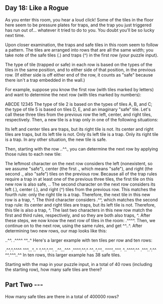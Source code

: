 ## Day 18: Like a Rogue

As you enter this room, you hear a loud click! Some of the tiles in the floor here seem to be pressure plates for traps, and the trap you just triggered has run out of... whatever it tried to do to you. You doubt you'll be so lucky next time.

Upon closer examination, the traps and safe tiles in this room seem to follow a pattern. The tiles are arranged into rows that are all the same width; you take note of the safe tiles (.) and traps (^) in the first row (your puzzle input).

The type of tile (trapped or safe) in each row is based on the types of the tiles in the same position, and to either side of that position, in the previous row. (If either side is off either end of the row, it counts as "safe" because there isn't a trap embedded in the wall.)

For example, suppose you know the first row (with tiles marked by letters) and want to determine the next row (with tiles marked by numbers):

ABCDE
12345
The type of tile 2 is based on the types of tiles A, B, and C; the type of tile 5 is based on tiles D, E, and an imaginary "safe" tile. Let's call these three tiles from the previous row the left, center, and right tiles, respectively. Then, a new tile is a trap only in one of the following situations:

Its left and center tiles are traps, but its right tile is not.
Its center and right tiles are traps, but its left tile is not.
Only its left tile is a trap.
Only its right tile is a trap.
In any other situation, the new tile is safe.

Then, starting with the row ..^^., you can determine the next row by applying those rules to each new tile:

The leftmost character on the next row considers the left (nonexistent, so we assume "safe"), center (the first ., which means "safe"), and right (the second ., also "safe") tiles on the previous row. Because all of the trap rules require a trap in at least one of the previous three tiles, the first tile on this new row is also safe, ..
The second character on the next row considers its left (.), center (.), and right (^) tiles from the previous row. This matches the fourth rule: only the right tile is a trap. Therefore, the next tile in this new row is a trap, ^.
The third character considers .^^, which matches the second trap rule: its center and right tiles are traps, but its left tile is not. Therefore, this tile is also a trap, ^.
The last two characters in this new row match the first and third rules, respectively, and so they are both also traps, ^.
After these steps, we now know the next row of tiles in the room: .^^^^. Then, we continue on to the next row, using the same rules, and get ^^..^. After determining two new rows, our map looks like this:

..^^.
.^^^^
^^..^
Here's a larger example with ten tiles per row and ten rows:

.^^.^.^^^^
^^^...^..^
^.^^.^.^^.
..^^...^^^
.^^^^.^^.^
^^..^.^^..
^^^^..^^^.
^..^^^^.^^
.^^^..^.^^
^^.^^^..^^
In ten rows, this larger example has 38 safe tiles.

Starting with the map in your puzzle input, in a total of 40 rows (including the starting row), how many safe tiles are there?

## Part Two ---

How many safe tiles are there in a total of 400000 rows?